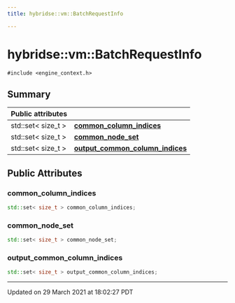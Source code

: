 ```yaml
---
title: hybridse::vm::BatchRequestInfo

---
```

# hybridse::vm::BatchRequestInfo



`#include <engine_context.h>`

## Summary


| Public attributes|    |
| -------------- | -------------- |
| std::set< size_t > | **[common_column_indices](/hybridse/usage/api/c++/Classes/structhybridse_1_1vm_1_1_batch_request_info.md#variable-common_column_indices)**  |
| std::set< size_t > | **[common_node_set](/hybridse/usage/api/c++/Classes/structhybridse_1_1vm_1_1_batch_request_info.md#variable-common_node_set)**  |
| std::set< size_t > | **[output_common_column_indices](/hybridse/usage/api/c++/Classes/structhybridse_1_1vm_1_1_batch_request_info.md#variable-output_common_column_indices)**  |

## Public Attributes

### common_column_indices

```cpp
std::set< size_t > common_column_indices;
```


### common_node_set

```cpp
std::set< size_t > common_node_set;
```


### output_common_column_indices

```cpp
std::set< size_t > output_common_column_indices;
```


-------------------------------

Updated on 29 March 2021 at 18:02:27 PDT